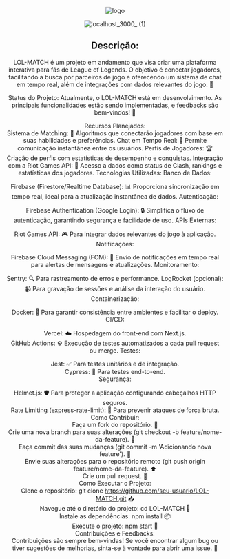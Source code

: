 
<div align="center">

![logo](https://github.com/user-attachments/assets/1390f1cc-0048-4fe3-ae41-f287afa7d548)

![localhost_3000_ (1)](https://github.com/user-attachments/assets/1f1d49f8-a372-4eea-9306-44244422d087)


## Descrição:
LOL-MATCH é um projeto em andamento que visa criar uma plataforma interativa para fãs de League of Legends. O objetivo é conectar jogadores, facilitando a busca por parceiros de jogo e oferecendo um sistema de chat em tempo real, além de integrações com dados relevantes do jogo. 🌟

Status do Projeto:
Atualmente, o LOL-MATCH está em desenvolvimento. As principais funcionalidades estão sendo implementadas, e feedbacks são bem-vindos! 🚧

Recursos Planejados:<br/>
Sistema de Matching: 🤝 Algoritmos que conectarão jogadores com base em suas habilidades e preferências.
Chat em Tempo Real: 💬 Permite comunicação instantânea entre os usuários.
Perfis de Jogadores: 🏆 Criação de perfis com estatísticas de desempenho e conquistas.
Integração com a Riot Games API: 🔗 Acesso a dados como status de Clash, rankings e estatísticas dos jogadores.
Tecnologias Utilizadas:
Banco de Dados:<br/>

Firebase (Firestore/Realtime Database): 📊 Proporciona sincronização em tempo real, ideal para a atualização instantânea de dados.
Autenticação:<br/>

Firebase Authentication (Google Login): 🔒 Simplifica o fluxo de autenticação, garantindo segurança e facilidade de uso.
APIs Externas:<br/>

Riot Games API: 🎮 Para integrar dados relevantes do jogo à aplicação.
Notificações:<br/>

Firebase Cloud Messaging (FCM): 📲 Envio de notificações em tempo real para alertas de mensagens e atualizações.
Monitoramento:<br/>

Sentry: 🔍 Para rastreamento de erros e performance.
LogRocket (opcional): 📹 Para gravação de sessões e análise da interação do usuário.
Containerização:<br/>

Docker: 🐳 Para garantir consistência entre ambientes e facilitar o deploy.
CI/CD:<br/>

Vercel: ☁️ Hospedagem do front-end com Next.js.<br/>
GitHub Actions: ⚙️ Execução de testes automatizados a cada pull request ou merge.
Testes:

Jest: ✅ Para testes unitários e de integração.<br/>
Cypress: 🚀 Para testes end-to-end.<br/>
Segurança:<br/>

Helmet.js: 🛡️ Para proteger a aplicação configurando cabeçalhos HTTP seguros. <br/>
Rate Limiting (express-rate-limit): 🚫 Para prevenir ataques de força bruta.<br/>
Como Contribuir:<br/>
Faça um fork do repositório. 🍴<br/>
Crie uma nova branch para suas alterações (git checkout -b feature/nome-da-feature). 🌱<br/>
Faça commit das suas mudanças (git commit -m 'Adicionando nova feature'). 📝<br/>
Envie suas alterações para o repositório remoto (git push origin feature/nome-da-feature). ⬆️<br/>
Crie um pull request. 🔄<br/>
Como Executar o Projeto:<br/>
Clone o repositório: git clone https://github.com/seu-usuario/LOL-MATCH.git 📥<br/>
Navegue até o diretório do projeto: cd LOL-MATCH 📂<br/>
Instale as dependências: npm install 📦<br/>
Execute o projeto: npm start 🚀<br/>
Contribuições e Feedbacks:<br/>
Contribuições são sempre bem-vindas! Se você encontrar algum bug ou tiver sugestões de melhorias, sinta-se à vontade para abrir uma issue. 💬<br/>
<div/>
